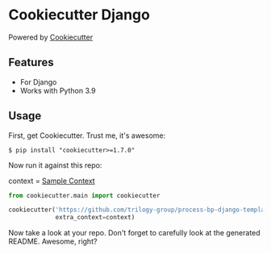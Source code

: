 # Cookiecutter Django 

Powered by [Cookiecutter](https://github.com/cookiecutter/cookiecutter)

## Features

- For Django
- Works with Python 3.9

## Usage

First, get Cookiecutter. Trust me, it's awesome:

    $ pip install "cookiecutter>=1.7.0"

Now run it against this repo: 

context = [Sample Context](cookiecutter.json)

```python
from cookiecutter.main import cookiecutter

cookiecutter('https://github.com/trilogy-group/process-bp-django-template', no_input=True, overwrite_if_exists=True,
             extra_context=context)
```

Now take a look at your repo. Don't forget to carefully look at the generated README. Awesome, right?